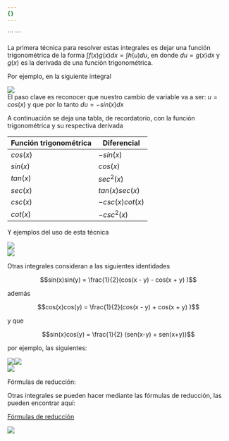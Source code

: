 ```yaml
---
{}
---
```

   
<div class="hidden-code">   
```   
<script>   
MathJax = {   
   tex: {   
    tags: 'ams'   
  },   
    chtml: {   
        scale: 1.3   
},   
    svg: {   
         scale: 1.3   
    }   
 };   
</script>   
``` </div>   
<link rel="stylesheet" href="https://cdnjs.cloudflare.com/ajax/libs/font-awesome/6.0.0-beta3/css/all.min.css">   
   
La primera técnica para resolver estas integrales es dejar una función trigonométrica de la forma $\int f(x) g(x) dx = \int h(u) du$, en donde $du = g(x) dx$ y $g(x)$ es la derivada de una función trigonométrica.   
   
Por ejemplo, en la siguiente integral   
   
![](images/Pasted%20image%2020231010141430.png)   
El paso clave es reconocer que nuestro cambio de  variable va a ser: $u = cos(x)$ y que por lo tanto $du = -sin(x) dx$   
   
A continuación se deja una tabla, de recordatorio, con la función trigonométrica y su respectiva derivada   
   
   
| Función trigonométrica      | Diferencial |   
| ----------- | ----------- |   
| $cos(x)$      | $-sin(x)$       |   
| $sin(x)$      | $cos(x)$       |   
| $tan(x)$      | $sec^2(x)$       |   
| $sec(x)$      | $tan(x)sec(x)$       |   
| $csc(x)$      | $-csc(x)cot(x)$       |   
| $cot(x)$      | $-csc^2(x)$       |   
   
   
   
Y ejemplos del uso de esta técnica   
   
![](images/Pasted%20image%2020231010141614.png)   
![](images/Pasted%20image%2020231010141648.png)   
   
Otras integrales consideran a las siguientes identidades   
   
   
$$sin(x)sin(y) = \frac{1}{2}(cos(x - y) - cos(x + y) )$$   
   
   
además   
   
   
$$cos(x)cos(y) = \frac{1}{2}(cos(x - y) + cos(x + y) )$$   
   
y que   
   
   
$$sin(x)cos(y) = \frac{1}{2} (sen(x-y) + sen(x+y))$$   
   
por ejemplo, las siguientes:   
   
![](images/Pasted%20image%2020231010141558.png)![](images/Pasted%20image%2020231010141752.png)   
![](images/Pasted%20image%2020231010141740.png)   
   
Fórmulas de reducción:   
   
Otras integrales se pueden hacer mediante las fórmulas de reducción, las pueden encontrar aquí:   
   
[Fórmulas de reducción](https://en.wikipedia.org/wiki/Integration_by_reduction_formulae)   
   
![](images/Pasted%20image%2020231012153112.png)